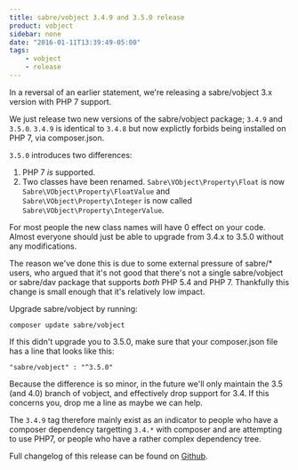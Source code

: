 ```yaml
---
title: sabre/vobject 3.4.9 and 3.5.0 release
product: vobject
sidebar: none
date: "2016-01-11T13:39:49-05:00"
tags:
    - vobject
    - release
---
```


In a reversal of an earlier statement, we're releasing a sabre/vobject 3.x
version with PHP 7 support.

We just release two new versions of the sabre/vobject package; `3.4.9` and
`3.5.0`.  `3.4.9` is identical to `3.4.8` but now explictly forbids being
installed on PHP 7, via composer.json.

`3.5.0` introduces two differences:

1. PHP 7 _is_ supported.
2. Two classes have been renamed. `Sabre\VObject\Property\Float` is now
   `Sabre\VObject\Property\FloatValue` and `Sabre\VObject\Property\Integer`
   is now called `Sabre\VObject\Property\IntegerValue`.

For most people the new class names will have 0 effect on your code. Almost
everyone should just be able to upgrade from 3.4.x to 3.5.0 without any
modifications.

The reason we've done this is due to some external pressure of sabre/* users,
who argued that it's not good that there's not a single sabre/vobject or sabre/dav
package that supports _both_ PHP 5.4 and PHP 7. Thankfully this change is small
enough that it's relatively low impact.

Upgrade sabre/vobject by running:

    composer update sabre/vobject

If this didn't upgrade you to 3.5.0, make sure that your composer.json file
has a line that looks like this:

    "sabre/vobject" : "^3.5.0"

Because the difference is so minor, in the future we'll only maintain the 3.5
(and 4.0) branch of vobject, and effectively drop support for 3.4. If this
concerns you, drop me a line as maybe we can help.

The `3.4.9` tag therefore mainly exist as an indicator to people who have a
composer dependency targetting `3.4.*` with composer and are attempting to
use PHP7, or people who have a rather complex dependency tree.

Full changelog of this release can be found on [Github][1].

[1]: https://github.com/sabre-io/vobject/blob/3.5.0/ChangeLog.md
